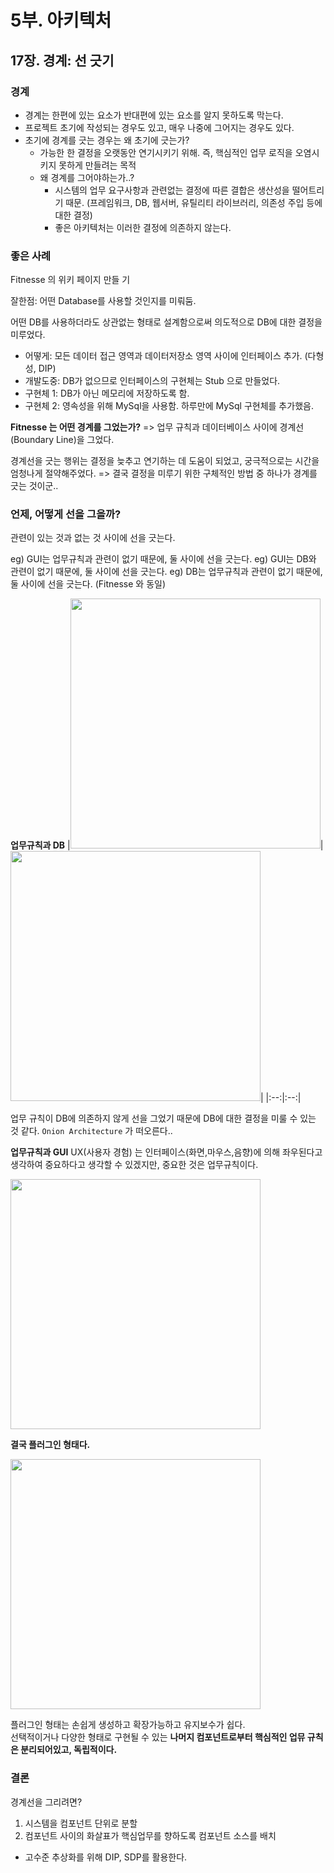 
# 5부. 아키텍처

## 17장. 경계: 선 긋기

### 경계
- 경계는 한편에 있는 요소가 반대편에 있는 요소를 알지 못하도록 막는다.
- 프로젝트 초기에 작성되는 경우도 있고, 매우 나중에 그어지는 경우도 있다.
- 초기에 경계를 긋는 경우는 왜 초기에 긋는가?
  - 가능한 한 결정을 오랫동안 연기시키기 위해. 즉, 핵심적인 업무 로직을 오염시키지 못하게 만들려는 목적
  - 왜 경계를 그어야하는가..?
    - 시스템의 업무 요구사항과 관련없는 결정에 따른 결합은 생산성을 떨어트리기 때문. (프레임워크, DB, 웹서버, 유틸리티 라이브러리, 의존성 주입 등에 대한 결정)
    - 좋은 아키텍처는 이러한 결정에 의존하지 않는다.

### 좋은 사례

Fitnesse 의 위키 페이지 만들 기

잘한점: 어떤 Database를 사용할 것인지를 미뤄둠.

어떤 DB를 사용하더라도 상관없는 형태로 설계함으로써 의도적으로 DB에 대한 결정을 미루었다.
- 어떻게: 모든 데이터 접근 영역과 데이터저장소 영역 사이에 인터페이스 추가. (다형성, DIP)
- 개발도중: DB가 없으므로 인터페이스의 구현체는 Stub 으로 만들었다. 
- 구현체 1: DB가 아닌 메모리에 저장하도록 함.
- 구현체 2: 영속성을 위해 MySql을 사용함. 하루만에 MySql 구현체를 추가했음.

**Fitnesse 는 어떤 경계를 그었는가?**
=> 업무 규칙과 데이터베이스 사이에 경계선(Boundary Line)을 그었다.

경계선을 긋는 행위는 결정을 늦추고 연기하는 데 도움이 되었고, 궁극적으로는 시간을 엄청나게 절약해주었다. 
=> 결국 결정을 미루기 위한 구체적인 방법 중 하나가 경계를 긋는 것이군..

### 언제, 어떻게 선을 그을까?

관련이 있는 것과 없는 것 사이에 선을 긋는다. 

eg) GUI는 업무규칙과 관련이 없기 때문에, 둘 사이에 선을 긋는다.
eg) GUI는 DB와 관련이 없기 때문에, 둘 사이에 선을 긋는다.
eg) DB는 업무규칙과 관련이 없기 때문에, 둘 사이에 선을 긋는다. (Fitnesse 와 동일)


**업무규칙과 DB**
|<img width="400" src="https://user-images.githubusercontent.com/25674959/117563535-9a6e9280-b0e1-11eb-898e-48adb0396d20.png">|<img width="400" src="https://user-images.githubusercontent.com/25674959/117563556-c4c05000-b0e1-11eb-9f3e-303fec812720.png">|
|:--:|:--:|

업무 규칙이 DB에 의존하지 않게 선을 그었기 때문에 DB에 대한 결정을 미룰 수 있는 것 같다. `Onion Architecture` 가 떠오른다..

**업무규칙과 GUI**
UX(사용자 경험) 는 인터페이스(화면,마우스,음향)에 의해 좌우된다고 생각하여 중요하다고 생각할 수 있겠지만, 중요한 것은 업무규칙이다.

<img width="400" src="https://user-images.githubusercontent.com/25674959/117563699-9131f580-b0e2-11eb-9454-42b7d686e1bb.png">

**결국 플러그인 형태다.**

<img width="400" src="https://user-images.githubusercontent.com/25674959/117563795-45cc1700-b0e3-11eb-844f-931c99e98254.png">

플러그인 형태는 손쉽게 생성하고 확장가능하고 유지보수가 쉽다.  
선택적이거나 다양한 형태로 구현될 수 있는 **나머지 컴포넌트로부터 핵심적인 업뮤 규칙은 분리되어있고, 독립적이다.**

### 결론
경계선을 그리려면?
1. 시스템을 컴포넌트 단위로 분할
2. 컴포넌트 사이의 화살표가 핵심업무를 향하도록 컴포넌트 소스를 배치
  - 고수준 추상화를 위해 DIP, SDP를 활용한다.